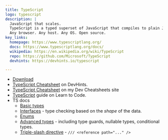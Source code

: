 ```yaml
---
title: TypeScript
logo: typescript
description: |
  JavaScript that scales.
  TypeScript is a typed superset of JavaScript that compiles to plain JavaScript.
  Any browser. Any host. Any OS. Open source.
key_links:
  homepage: https://www.typescriptlang.org/
  docs: https://www.typescriptlang.org/docs/
  wikipedia: https://en.wikipedia.org/wiki/TypeScript
  repo: https://github.com/Microsoft/TypeScript
  devhints: https://devhints.io/typescript

---
```

- [Download](https://www.typescriptlang.org/download)
- [TypeScript Cheatsheet](https://devhints.io/typescript) on DevHints.
- [TypeScript Cheatsheet](https://michaelcurrin.github.io/dev-cheatsheets/cheatsheets/typescript/) on my Dev Cheatsheets site
- [TypeScript](https://github.com/MichaelCurrin/learn-to-code/tree/master/en/topics/scripting_languages/TypeScript) guide on Learn to Code.
- TS docs
    - [Basic types](https://www.typescriptlang.org/docs/handbook/basic-types.html)
    - [Interfaces](https://www.typescriptlang.org/docs/handbook/interfaces.html) - type checking based on the _shape_ of the data.
    - [Enums](https://www.typescriptlang.org/docs/handbook/enums.html)
    - [Advanced types](https://www.typescriptlang.org/docs/handbook/advanced-types.html) - including type guards, nullable types, conditional types.
    - [Triple-slash directive](https://www.typescriptlang.org/docs/handbook/triple-slash-directives.html) - `/// <reference path="..." />`